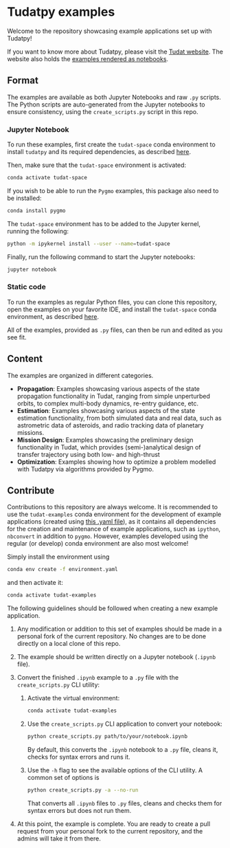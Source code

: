 # Tudatpy examples

Welcome to the repository showcasing example applications set up with Tudatpy!

If you want to know more about Tudatpy, please visit the [Tudat website](https://docs.tudat.space/en/latest/).
The website also holds the [examples rendered as notebooks](https://docs.tudat.space/en/latest/_src_getting_started/examples.html).

## Format

The examples are available as both Jupyter Notebooks and raw ``.py`` scripts. The Python scripts are auto-generated from the Jupyter notebooks to ensure consistency, using the ``create_scripts.py`` script in this repo.

### Jupyter Notebook

To run these examples, first create the `tudat-space` conda environment to install `tudatpy` and its required dependencies, as described [here](https://docs.tudat.space/en/latest/_src_getting_started/installation.html).

Then, make sure that the `tudat-space` environment is activated:

```bash
conda activate tudat-space
```

If you wish to be able to run the `Pygmo` examples, this package also need to be installed:

```bash
conda install pygmo
```

The `tudat-space` environment has to be added to the Jupyter kernel, running the following:

```bash
python -m ipykernel install --user --name=tudat-space
```

Finally, run the following command to start the Jupyter notebooks:

```bash
jupyter notebook
```

### Static code

To run the examples as regular Python files, you can clone this repository, open the examples on your favorite IDE, and install the `tudat-space` conda environment, as described [here](https://docs.tudat.space/en/latest/_src_getting_started/installation.html).

All of the examples, provided as `.py` files, can then be run and edited as you see fit.

## Content

The examples are organized in different categories.

* **Propagation**: Examples showcasing various aspects of the state propagation functionality in Tudat, ranging from simple unperturbed orbits, to complex multi-body dynamics, re-entry guidance, etc.
* **Estimation**: Examples showcasing various aspects of the state estimation functionality, from both simulated data and real data, such as astrometric data of asteroids, and radio tracking data of planetary missions.
* **Mission Design**: Examples showcasing the preliminary design functionality in Tudat, which provides (semi-)analytical design of transfer trajectory using both low- and high-thrust
* **Optimization**: Examples showing how to optimize a problem modelled with Tudatpy via algorithms provided by Pygmo.

## Contribute

Contributions to this repository are always welcome.
It is recommended to use the `tudat-examples` conda environment for the development of example applications (created using [this .yaml file](https://github.com/tudat-team/tudatpy-examples/blob/master/environment.yaml)), as it contains all dependencies for the creation and maintenance of example applications, such as `ipython`, `nbconvert` in addition to `pygmo`. However, examples developed using the regular (or develop) conda environment are also most welcome!

Simply install the environment using

```bash
conda env create -f environment.yaml
```

and then activate it:

```bash
conda activate tudat-examples
```

The following guidelines should be followed when creating a new example application.

1. Any modification or addition to this set of examples should be made in a personal fork of the current repository. No changes are to be done directly on a local clone of this repo.
2. The example should be written directly on a Jupyter notebook (`.ipynb` file).
3. Convert the finished `.ipynb` example to a `.py` file with the `create_scripts.py` CLI utility:
    1. Activate the virtual environment:

        ```bash
        conda activate tudat-examples
        ```

    2. Use the `create_scripts.py` CLI application to convert your notebook:

        ```bash
        python create_scripts.py path/to/your/notebook.ipynb
        ```

        By default, this converts the `.ipynb` notebook to a `.py` file, cleans it, checks for syntax errors and runs it.

    3. Use the `-h` flag to see the available options of the CLI utility. A common set of options is

        ```bash
        python create_scripts.py -a --no-run
        ```

        That converts all `.ipynb` files to `.py` files, cleans and checks them for syntax errors but does not run them.

4. At this point, the example is complete. You are ready to create a pull request from your personal fork to the current repository, and the admins will take it from there.
